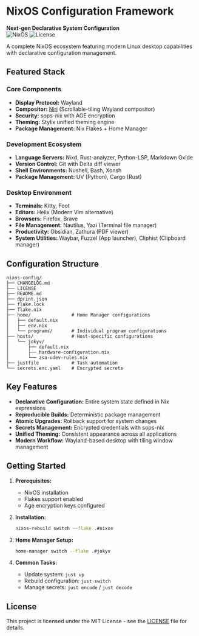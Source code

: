 # NixOS Configuration Framework

**Next-gen Declarative System Configuration**  
![NixOS](https://img.shields.io/badge/NixOS-24.05-blue.svg)
![License](https://img.shields.io/badge/License-MIT-green.svg)

A complete NixOS ecosystem featuring modern Linux desktop capabilities with declarative configuration management.

## Featured Stack
### Core Components
- **Display Protocol:** Wayland
- **Compositor:** [Niri](https://niri.sr.ht/) (Scrollable-tiling Wayland compositor)
- **Security:** sops-nix with AGE encryption
- **Theming:** Stylix unified theming engine
- **Package Management:** Nix Flakes + Home Manager

### Development Ecosystem
- **Language Servers:** Nixd, Rust-analyzer, Python-LSP, Markdown Oxide
- **Version Control:** Git with Delta diff viewer
- **Shell Environments:** Nushell, Bash, Xonsh
- **Package Management:** UV (Python), Cargo (Rust)

### Desktop Environment
- **Terminals:** Kitty, Foot
- **Editors:** Helix (Modern Vim alternative)
- **Browsers:** Firefox, Brave
- **File Management:** Nautilus, Yazi (Terminal file manager)
- **Productivity:** Obsidian, Zathura (PDF viewer)
- **System Utilities:** Waybar, Fuzzel (App launcher), Cliphist (Clipboard manager)

## Configuration Structure
```
nixos-config/
├── CHANGELOG.md
├── LICENSE
├── README.md
├── dprint.json
├── flake.lock
├── flake.nix
├── home/               # Home Manager configurations
│   ├── default.nix
│   ├── env.nix
│   └── programs/       # Individual program configurations
├── hosts/              # Host-specific configurations
│   └── jokyv/
│       ├── default.nix
│       ├── hardware-configuration.nix
│       └── zsa-udev-rules.nix
├── justfile            # Task automation
└── secrets.enc.yaml    # Encrypted secrets
```

## Key Features
- **Declarative Configuration:** Entire system state defined in Nix expressions
- **Reproducible Builds:** Deterministic package management
- **Atomic Upgrades:** Rollback support for system changes
- **Secrets Management:** Encrypted credentials with sops-nix
- **Unified Theming:** Consistent appearance across all applications
- **Modern Workflow:** Wayland-based desktop with tiling window management

## Getting Started
1. **Prerequisites:**
   - NixOS installation
   - Flakes support enabled
   - Age encryption keys configured

2. **Installation:**
   ```bash
   nixos-rebuild switch --flake .#nixos
   ```

3. **Home Manager Setup:**
   ```bash
   home-manager switch --flake .#jokyv
   ```

4. **Common Tasks:**
   - Update system: `just up`
   - Rebuild configuration: `just switch`
   - Manage secrets: `just encode` / `just decode`

## License
This project is licensed under the MIT License - see the [LICENSE](LICENSE) file for details.
